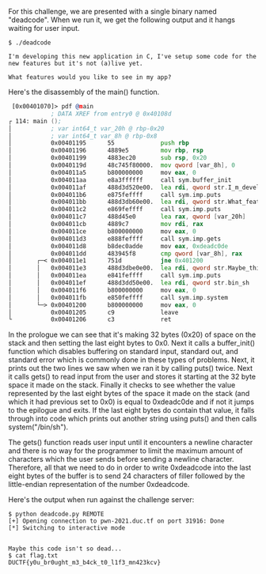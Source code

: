 For this challenge, we are presented with a single binary named "deadcode". When we run it, we get the following output and it hangs waiting for user input.

```
$ ./deadcode 

I'm developing this new application in C, I've setup some code for the new features but it's not (a)live yet.

What features would you like to see in my app?
```

Here's the disassembly of the main() function.

```asm
 [0x00401070]> pdf @main
            ; DATA XREF from entry0 @ 0x40108d
┌ 114: main ();
│           ; var int64_t var_20h @ rbp-0x20
│           ; var int64_t var_8h @ rbp-0x8
│           0x00401195      55             push rbp
│           0x00401196      4889e5         mov rbp, rsp
│           0x00401199      4883ec20       sub rsp, 0x20
│           0x0040119d      48c745f80000.  mov qword [var_8h], 0
│           0x004011a5      b800000000     mov eax, 0
│           0x004011aa      e8a3ffffff     call sym.buffer_init
│           0x004011af      488d3d520e00.  lea rdi, qword str.I_m_developing_this_new_application_in_C__I_ve_setup_some_code_for_the_new_features_but_it_s_not__a_live_yet. ; 0x402008 ; "\nI'm developing this new application in C, I've setup some code for the new features but it's not (a)live yet."
│           0x004011b6      e875feffff     call sym.imp.puts
│           0x004011bb      488d3db60e00.  lea rdi, qword str.What_features_would_you_like_to_see_in_my_app ; 0x402078 ; "\nWhat features would you like to see in my app?"
│           0x004011c2      e869feffff     call sym.imp.puts
│           0x004011c7      488d45e0       lea rax, qword [var_20h]
│           0x004011cb      4889c7         mov rdi, rax
│           0x004011ce      b800000000     mov eax, 0
│           0x004011d3      e888feffff     call sym.imp.gets
│           0x004011d8      b8dec0adde     mov eax, 0xdeadc0de
│           0x004011dd      483945f8       cmp qword [var_8h], rax
│       ┌─< 0x004011e1      751d           jne 0x401200
│       │   0x004011e3      488d3dbe0e00.  lea rdi, qword str.Maybe_this_code_isn_t_so_dead... ; 0x4020a8 ; "\n\nMaybe this code isn't so dead..."
│       │   0x004011ea      e841feffff     call sym.imp.puts
│       │   0x004011ef      488d3dd50e00.  lea rdi, qword str.bin_sh   ; 0x4020cb ; "/bin/sh"
│       │   0x004011f6      b800000000     mov eax, 0
│       │   0x004011fb      e850feffff     call sym.imp.system
│       └─> 0x00401200      b800000000     mov eax, 0
│           0x00401205      c9             leave
└           0x00401206      c3             ret

```

In the prologue we can see that it's making 32 bytes (0x20) of space on the stack and then setting the last eight bytes to 0x0. Next it calls a buffer_init() function which disables buffering on standard input, standard out, and standard error which is commonly done in these types of problems. Next, it prints out the two lines we saw when we ran it by calling puts() twice. Next it calls gets() to read input from the user and stores it starting at the 32 byte space it made on the stack. Finally it checks to see whether the value represented by the last eight bytes of the space it made on the stack (and which it had previous set to 0x0) is equal to 0xdeadc0de and if not it jumps to the epilogue and exits. If the last eight bytes do contain that value, it falls through into code which prints out another string using puts() and then calls system("/bin/sh").

The gets() function reads user input until it encounters a newline character and there is no way for the programmer to limit the maximum amount of characters which the user sends before sending a newline character. Therefore, all that we need to do in order to write 0xdeadcode into the last eight bytes of the buffer is to send 24 characters of filler followed by the little-endian representation of the number 0xdeadcode.

Here's the output when run against the challenge server:

```
$ python deadcode.py REMOTE
[+] Opening connection to pwn-2021.duc.tf on port 31916: Done
[*] Switching to interactive mode


Maybe this code isn't so dead...
$ cat flag.txt
DUCTF{y0u_br0ught_m3_b4ck_t0_l1f3_mn423kcv}
```

